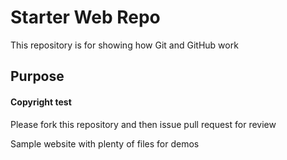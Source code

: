 # Starter Web Repo

This repository is for showing how Git and GitHub work

## Purpose
#### Copyright test

Please fork this repository and then issue pull request for review

Sample website with plenty of files for demos
